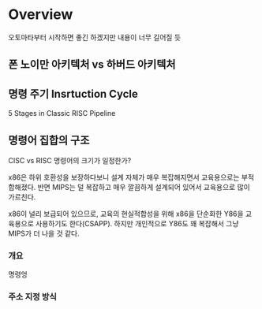 #   Overview
오토마타부터 시작하면 좋긴 하겠지만 내용이 너무 길어질 듯

##  폰 노이만 아키텍처 vs 하버드 아키텍처

##  명령 주기 Insrtuction Cycle
5 Stages in Classic RISC Pipeline

##  명령어 집합의 구조
CISC vs RISC
명령어의 크기가 일정한가?

x86은 하위 호환성을 보장하다보니 설계 자체가 매우 복잡해지면서 교육용으로는 부적합해졌다. 반면 MIPS는 덜 복잡하고 매우 깔끔하게 설계되어 있어서 교육용으로 많이 가르친다.

x86이 널리 보급되어 있으므로, 교육의 현실적합성을 위해 x86을 단순화한 Y86을 교육용으로 사용하기도 한다(CSAPP). 하지만 개인적으로 Y86도 꽤 복잡해서 그냥 MIPS가 더 나을 것 같다.

### 개요
명령엉

### 주소 지정 방식
